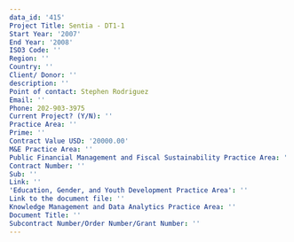 ```yaml
---
data_id: '415'
Project Title: Sentia - DT1-1
Start Year: '2007'
End Year: '2008'
ISO3 Code: ''
Region: ''
Country: ''
Client/ Donor: ''
description: ''
Point of contact: Stephen Rodriguez
Email: ''
Phone: 202-903-3975
Current Project? (Y/N): ''
Practice Area: ''
Prime: ''
Contract Value USD: '20000.00'
M&E Practice Area: ''
Public Financial Management and Fiscal Sustainability Practice Area: ''
Contract Number: ''
Sub: ''
Link: ''
'Education, Gender, and Youth Development Practice Area': ''
Link to the document file: ''
Knowledge Management and Data Analytics Practice Area: ''
Document Title: ''
Subcontract Number/Order Number/Grant Number: ''
---
```

